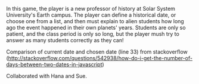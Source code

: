 In this game, the player is a new professor of history at Solar System University's Earth campus.
The player can define a historical date, or choose one from a list, and then must explain to alien
students how long ago the event happened in their own planets' years. Students are only so patient, and
the class period is only so long, but the player mush try to answer as many students correctly as
they can!

Comparison of current date and chosen date (line 33) from stackoverflow (http://stackoverflow.com/questions/542938/how-do-i-get-the-number-of-days-between-two-dates-in-javascript)

Collaborated with Hana and Sue.
